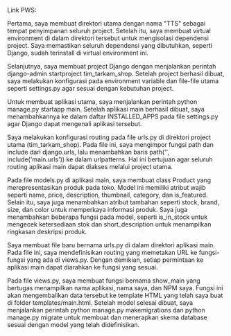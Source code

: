 Link PWS:

Pertama, saya membuat direktori utama dengan nama "TTS" sebagai tempat penyimpanan seluruh project. Setelah itu, saya membuat virtual environment di dalam direktori tersebut untuk mengisolasi dependensi project. Saya memastikan seluruh dependensi yang dibutuhkan, seperti Django, sudah terinstall di virtual environment ini.

Selanjutnya, saya membuat project Django dengan menjalankan perintah django-admin startproject tim_tarkam_shop. Setelah project berhasil dibuat, saya melakukan konfigurasi pada environment variable dan file-file utama seperti settings.py agar sesuai dengan kebutuhan project.

Untuk membuat aplikasi utama, saya menjalankan perintah python manage.py startapp main. Setelah aplikasi main berhasil dibuat, saya menambahkannya ke dalam daftar INSTALLED_APPS pada file settings.py agar Django dapat mengenali aplikasi tersebut.

Saya melakukan konfigurasi routing pada file urls.py di direktori project utama (tim_tarkam_shop). Pada file ini, saya mengimpor fungsi path dan include dari django.urls, lalu menambahkan baris path('', include('main.urls')) ke dalam urlpatterns. Hal ini bertujuan agar seluruh routing aplikasi main dapat diakses melalui project utama.

Pada file models.py di aplikasi main, saya membuat class Product yang merepresentasikan produk pada toko. Model ini memiliki atribut wajib seperti name, price, description, thumbnail, category, dan is_featured. Selain itu, saya juga menambahkan atribut tambahan seperti stock, brand, size, dan color untuk memperkaya informasi produk. Saya juga menambahkan beberapa fungsi pada model, seperti is_in_stock untuk mengecek ketersediaan stok dan short_description untuk menampilkan ringkasan deskripsi produk.

Saya membuat file baru bernama urls.py di dalam direktori aplikasi main. Pada file ini, saya mendefinisikan routing yang memetakan URL ke fungsi-fungsi yang ada di views.py. Dengan demikian, setiap permintaan ke aplikasi main dapat diarahkan ke fungsi yang sesuai.

Pada file views.py, saya membuat fungsi bernama show_main yang bertugas menampilkan nama aplikasi, nama saya, dan NPM saya. Fungsi ini akan mengembalikan data tersebut ke template HTML yang telah saya buat di folder templates/main.html. Setelah model selesai dibuat, saya menjalankan perintah python manage.py makemigrations dan python manage.py  migrate untuk membuat dan menerapkan skema database sesuai dengan model yang telah didefinisikan.

